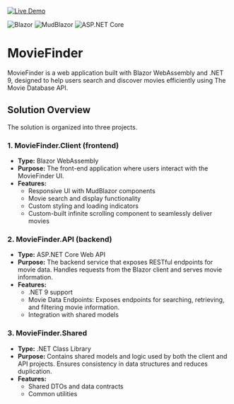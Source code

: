[![Live Demo](https://img.shields.io/badge/Live%20Demo-brightgreen?style=for-the-badge)](https://www.moviefinderapp.com/)

![Blazor](https://img.shields.io/badge/Blazor-512BD4?style=flat&logo=blazor&logoColor=white)
![MudBlazor](https://img.shields.io/badge/MudBlazor-593D88?style=flat&logo=materialdesign&logoColor=white)
![ASP.NET Core](https://img.shields.io/badge/ASP.NET%20Core-5C2D91?style=flat&logo=dotnet&logoColor=white)
# MovieFinder

MovieFinder is a web application built with Blazor WebAssembly and .NET 9, designed to help users search and discover movies efficiently using The Movie Database API. 
## Solution Overview

The solution is organized into three projects.

### 1. MovieFinder.Client (frontend)
- **Type:** Blazor WebAssembly
- **Purpose:** The front-end application where users interact with the MovieFinder UI.
- **Features:** 
  - Responsive UI with MudBlazor components
  - Movie search and display functionality
  - Custom styling and loading indicators
  - Custom-built infinite scrolling component to seamlessly deliver movies

### 2. MovieFinder.API (backend)
- **Type:** ASP.NET Core Web API
- **Purpose:** The backend service that exposes RESTful endpoints for movie data. Handles requests from the Blazor client and serves movie information.
- **Features:**
  - .NET 9 support
  - Movie Data Endpoints: Exposes endpoints for searching, retrieving, and filtering movie information.
  - Integration with shared models

### 3. MovieFinder.Shared
- **Type:** .NET Class Library
- **Purpose:** Contains shared models and logic used by both the client and API projects. Ensures consistency in data structures and reduces duplication.
- **Features:**
  - Shared DTOs and data contracts
  - Common utilities

